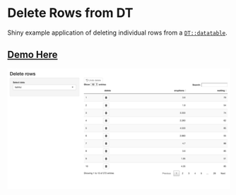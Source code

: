 # Delete Rows from DT

Shiny example application of deleting individual rows from a [`DT::datatable`](https://rstudio.github.io/DT/shiny.html).

## [Demo Here](https://stefaneng.shinyapps.io/DeleteRowsDT/)

![Delete rows application](./delete_rows.png)
